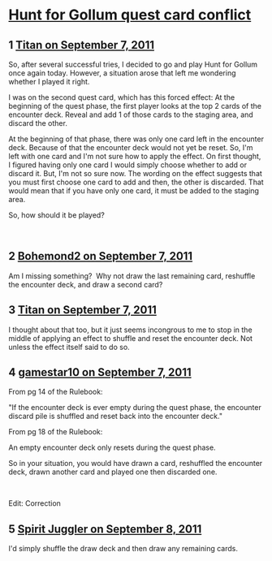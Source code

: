 # [Hunt for Gollum quest card conflict](https://community.fantasyflightgames.com/topic/52822-hunt-for-gollum-quest-card-conflict/)

## 1 [Titan on September 7, 2011](https://community.fantasyflightgames.com/topic/52822-hunt-for-gollum-quest-card-conflict/?do=findComment&comment=525322)

So, after several successful tries, I decided to go and play Hunt for Gollum once again today. However, a situation arose that left me wondering whether I played it right. 

I was on the second quest card, which has this forced effect: At the beginning of the quest phase, the first player looks at the top 2 cards of the encounter deck. Reveal and add 1 of those cards to the staging area, and discard the other.  

At the beginning of that phase, there was only one card left in the encounter deck. Because of that the encounter deck would not yet be reset. So, I'm left with one card and I'm not sure how to apply the effect. On first thought, I figured having only one card I would simply choose whether to add or discard it. But, I'm not so sure now. The wording on the effect suggests that you must first choose one card to add and then, the other is discarded. That would mean that if you have only one card, it must be added to the staging area. 

So, how should it be played?

 

## 2 [Bohemond2 on September 7, 2011](https://community.fantasyflightgames.com/topic/52822-hunt-for-gollum-quest-card-conflict/?do=findComment&comment=525327)

Am I missing something?  Why not draw the last remaining card, reshuffle the encounter deck, and draw a second card?

## 3 [Titan on September 7, 2011](https://community.fantasyflightgames.com/topic/52822-hunt-for-gollum-quest-card-conflict/?do=findComment&comment=525368)

I thought about that too, but it just seems incongrous to me to stop in the middle of applying an effect to shuffle and reset the encounter deck. Not unless the effect itself said to do so. 

## 4 [gamestar10 on September 7, 2011](https://community.fantasyflightgames.com/topic/52822-hunt-for-gollum-quest-card-conflict/?do=findComment&comment=525391)

From pg 14 of the Rulebook:

"If the encounter deck is ever empty during the quest phase, the encounter discard pile is shuffled and reset back into the encounter deck."

From pg 18 of the Rulebook:

An empty encounter deck only resets during the quest phase.

So in your situation, you would have drawn a card, reshuffled the encounter deck, drawn another card and played one then discarded one.

 

Edit: Correction

## 5 [Spirit Juggler on September 8, 2011](https://community.fantasyflightgames.com/topic/52822-hunt-for-gollum-quest-card-conflict/?do=findComment&comment=525539)

I'd simply shuffle the draw deck and then draw any remaining cards.  

